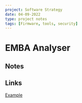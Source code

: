 ```yaml
---
project: Software Strategy
date: 04-09-2022
type: project notes
tags: [Firmware, tools, security]
---
```


# EMBA Analyser

## Notes

## Links
[Example](https://www.example.org)

